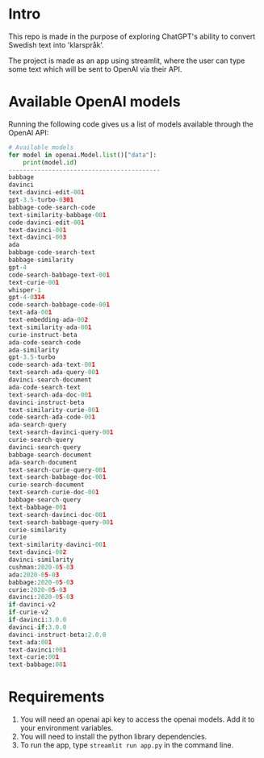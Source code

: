 # Intro
This repo is made in the purpose of exploring ChatGPT's ability to convert Swedish text into 'klarspråk'.

The project is made as an app using streamlit, where the user can type some text which will be sent to OpenAI via their API. 


# Available OpenAI models
Running the following code gives us a list of models available through the OpenAI API:

```python
# Available models
for model in openai.Model.list()["data"]:
    print(model.id)
------------------------------------------
babbage
davinci
text-davinci-edit-001
gpt-3.5-turbo-0301
babbage-code-search-code
text-similarity-babbage-001
code-davinci-edit-001
text-davinci-001
text-davinci-003
ada
babbage-code-search-text
babbage-similarity
gpt-4
code-search-babbage-text-001
text-curie-001
whisper-1
gpt-4-0314
code-search-babbage-code-001
text-ada-001
text-embedding-ada-002
text-similarity-ada-001
curie-instruct-beta
ada-code-search-code
ada-similarity
gpt-3.5-turbo
code-search-ada-text-001
text-search-ada-query-001
davinci-search-document
ada-code-search-text
text-search-ada-doc-001
davinci-instruct-beta
text-similarity-curie-001
code-search-ada-code-001
ada-search-query
text-search-davinci-query-001
curie-search-query
davinci-search-query
babbage-search-document
ada-search-document
text-search-curie-query-001
text-search-babbage-doc-001
curie-search-document
text-search-curie-doc-001
babbage-search-query
text-babbage-001
text-search-davinci-doc-001
text-search-babbage-query-001
curie-similarity
curie
text-similarity-davinci-001
text-davinci-002
davinci-similarity
cushman:2020-05-03
ada:2020-05-03
babbage:2020-05-03
curie:2020-05-03
davinci:2020-05-03
if-davinci-v2
if-curie-v2
if-davinci:3.0.0
davinci-if:3.0.0
davinci-instruct-beta:2.0.0
text-ada:001
text-davinci:001
text-curie:001
text-babbage:001
```


# Requirements

1. You will need an openai api key to access the openai models. Add it to your environment variables.
2. You will need to install the python library dependencies.
3. To run the app, type ```streamlit run app.py``` in the command line.
